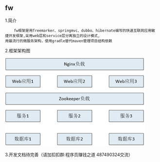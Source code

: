 ## fw

1.简介

        fw框架是用freemarker、springmvc、dubbo、hibernate编写的快速互联网应用敏捷开发框架,采用web层和service层分离独立的设计模式,
    用最流行的微服务架构，使用gradle替代maven管理项目结构依赖

2.框架架构图

![架构](./doc/images/image1.png)


3.开发文档待完善（请加扣扣群:程序员赚钱之道 487490324交流）



